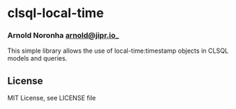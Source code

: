 # clsql-local-time
### Arnold Noronha <arnold@jipr.io>_

This simple library allows the use of local-time:timestamp objects in
CLSQL models and queries.

## License

MIT License, see LICENSE file
